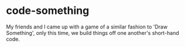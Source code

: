# code-something
My friends and I came up with a game of a similar fashion to 'Draw Something', only this time, we build things off one another's short-hand code.
